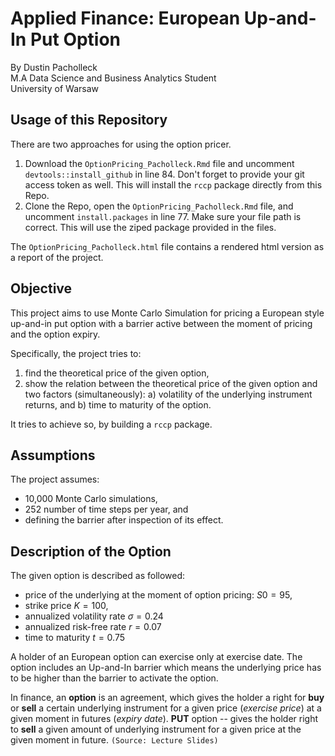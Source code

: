 # Applied Finance: European Up-and-In Put Option
By Dustin Pacholleck <br/>
M.A Data Science and Business Analytics Student <br/>
University of Warsaw

## Usage of this Repository

There are two approaches for using the option pricer. 

1. Download the `OptionPricing_Pacholleck.Rmd` file and uncomment `devtools::install_github` in line 84. Don't forget to provide your git access token as well. This will install the `rccp` package directly from this Repo.
2. Clone the Repo, open the `OptionPricing_Pacholleck.Rmd` file, and uncomment `install.packages` in line 77. Make sure your file path is correct. This will use the ziped package provided in the files. 

The `OptionPricing_Pacholleck.html` file contains a rendered html version as a report of the project.

## Objective

This project aims to use Monte Carlo Simulation for pricing a European style up-and-in put option with a barrier active between the moment of pricing and the option expiry.

Specifically, the project tries to:

1. find the theoretical price of the given option,
2. show the relation between the theoretical price of the given option and two factors (simultaneously):
    a) volatility of the underlying instrument returns, and
    b) time to maturity of the option.

It tries to achieve so, by building a `rccp` package. 

## Assumptions

The project assumes: 

* 10,000 Monte Carlo simulations,
* 252 number of time steps per year, and
* defining the barrier after inspection of its effect.


## Description of the Option

The given option is described as followed: 

* price of the underlying at the moment of option pricing: $S0 = 95$,
* strike price $K = 100$,
* annualized volatility rate $\sigma = 0.24$ 
* annualized risk-free rate $r = 0.07$
* time to maturity $t = 0.75$
  
A holder of an European option can exercise only at exercise date. The option includes an Up-and-In barrier which means the underlying price has to be higher than the barrier to activate the option.

In finance, an **option** is an agreement, which gives the holder a right for **buy** or **sell** a certain underlying instrument for a given price (*exercise price*) at a given moment in futures (*expiry date*).
**PUT** option -- gives the holder right to **sell** a given amount of underlying instrument for a given price at the given moment in future. 
`(Source: Lecture Slides)`
 
